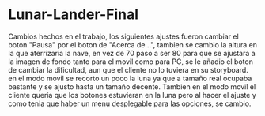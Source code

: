 # Lunar-Lander-Final

Cambios hechos en el trabajo, los siguientes ajustes fueron cambiar el boton "Pausa" por el boton de "Acerca de...", tambien se cambio la altura en la que aterrizaria la nave, en vez de 70 paso a ser 80 para que se ajustara a la imagen de fondo tanto para el movil como para PC, se le añadio el boton de cambiar la dificultad, aun que el cliente no lo tuviera en su storyboard. en el modo movil se recorto un poco la luna ya que a tamaño real ocupaba bastante y se ajusto hasta un tamaño decente. Tambien en el modo movil el cliente queria que los botones estuvieran en la luna pero al hacer el ajuste y como tenia que haber un menu desplegable para las opciones, se cambio.
